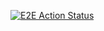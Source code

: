 [![E2E Action Status](https://github.com/AnaGMendesPedroso/cypress-hello-word/workflows/End-to-end_tests/badge.svg)](https://github.com/AnaGMendesPedroso/cypress-hello-word/actions)